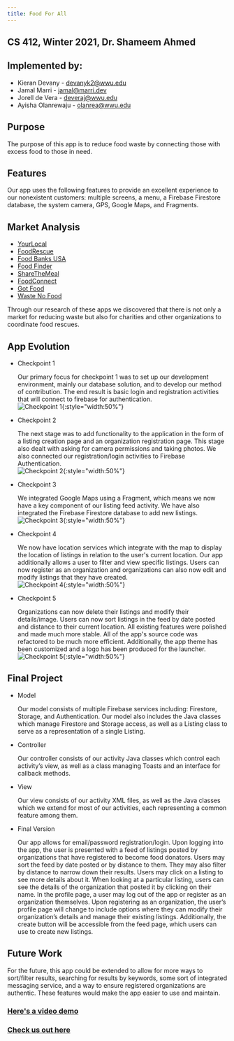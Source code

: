 ```yaml
---
title: Food For All
---
```

## CS 412, Winter 2021, Dr. Shameem Ahmed

## Implemented by:

*   Kieran Devany - devanyk2@wwu.edu
*   Jamal Marri - jamal@marri.dev
*   Jorell de Vera - deveraj@wwu.edu
*   Ayisha Olanrewaju - olanrea@wwu.edu

## Purpose

The purpose of this app is to reduce food waste by connecting those with excess food to those in need.

## Features

Our app uses the following features to provide an excellent experience to our nonexistent customers: multiple screens, a menu, a Firebase Firestore database, the system camera, GPS, Google Maps, and Fragments.

## Market Analysis

*   [YourLocal](https://yourlocal.org/) 
*   [FoodRescue](https://foodrescue.us/)
*   [Food Banks USA](https://play.google.com/store/apps/details?id=com.free.food)
*   [Food Finder](https://play.google.com/store/apps/details?id=org.foodfinderga.foodfinder)
*   [ShareTheMeal](https://sharethemeal.org/en)
*   [FoodConnect](https://www.foodconnectgroup.com/)
*   [Got Food](https://play.google.com/store/apps/details?id=com.us.gotfood&hl=en_US&gl=US)
*   [Waste No Food](https://play.google.com/store/apps/details?id=org.wastenofood.app&hl=en_US&gl=US)

Through our research of these apps we discovered that there is not only a market for reducing waste but also for charities and other organizations to coordinate food rescues.

## App Evolution

*   Checkpoint 1

    Our primary focus for checkpoint 1 was to set up our development environment, mainly our database solution, and to develop our method of contribution. The end result is basic login and registration activities that will connect to firebase for authentication.\
    ![*Checkpoint 1*](images/image1.png){:style="width:50%"}

*   Checkpoint 2

    The next stage was to add functionality to the application in the form of a listing creation page and an organization registration page. This stage also dealt with asking for camera permissions and taking photos. We also connected our registration/login activities to Firebase Authentication.\
    ![*Checkpoint 2*](images/image2.png){:style="width:50%"}
*   Checkpoint 3

    We integrated Google Maps using a Fragment, which means we now have a key component of our listing feed activity. We have also integrated the Firebase Firestore database to add new listings.\
    ![*Checkpoint 3*](images/image3.png){:style="width:50%"}

*   Checkpoint 4

    We now have location services which integrate with the map to display the location of listings in relation to the user's current location. Our app additionally allows a user to filter and view specific listings. Users can now register as an organization and organizations can also now edit and modify listings that they have created.\
    ![*Checkpoint 4*](images/image4.png){:style="width:50%"}

*   Checkpoint 5

    Organizations can now delete their listings and modify their details/image. Users can now sort listings in the feed by date posted and distance to their current location. All existing features were polished and made much more stable. All of the app's source code was refactored to be much more efficient. Additionally, the app theme has been customized and a logo has been produced for the launcher.\
    ![*Checkpoint 5*](images/image5.png){:style="width:50%"}

## Final Project

*   Model

    Our model consists of multiple Firebase services including: Firestore, Storage, and Authentication. Our model also includes the Java classes which manage Firestore and Storage access, as well as a Listing class to serve as a representation of a single Listing.

*   Controller

    Our controller consists of our activity Java classes which control each activity’s view, as well as a class managing Toasts and an interface for callback methods.

*   View

    Our view consists of our activity XML files, as well as the Java classes which we extend for most of our activities, each representing a common feature among them.

*   Final Version

    Our app allows for email/password registration/login. Upon logging into the app, the user is presented with a feed of listings posted by organizations that have registered to become food donators. Users may sort the feed by date posted or by distance to them. They may also filter by distance to narrow down their results. Users may click on a listing to see more details about it. When looking at a particular listing, users can see the details of the organization that posted it by clicking on their name. In the profile page, a user may log out of the app or register as an organization themselves. Upon registering as an organization, the user’s profile page will change to include options where they can modify their organization’s details and manage their existing listings. Additionally, the create button will be accessible from the feed page, which users can use to create new listings.

## Future Work
For the future, this app could be extended to allow for more ways to sort/filter results, searching for results by keywords, some sort of integrated messaging service, and a way to ensure registered organizations are authentic. These features would make the app easier to use and maintain.

### [Here's a video demo](https://youtu.be/4CEHwul1FqM)
### [Check us out here](https://github.com/wwu-ffa/food-for-all)

